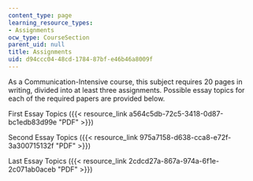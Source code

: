 ```yaml
---
content_type: page
learning_resource_types:
- Assignments
ocw_type: CourseSection
parent_uid: null
title: Assignments
uid: d94ccc04-48cd-1784-87bf-e46b46a8009f
---
```


As a Communication-Intensive course, this subject requires 20 pages in writing, divided into at least three assignments. Possible essay topics for each of the required papers are provided below.

First Essay Topics ({{< resource_link a564c5db-72c5-3418-0d87-bc1edb83d99e "PDF" >}})

Second Essay Topics ({{< resource_link 975a7158-d638-cca8-e72f-3a300715132f "PDF" >}})

Last Essay Topics ({{< resource_link 2cdcd27a-867a-974a-6f1e-2c071ab0aceb "PDF" >}})